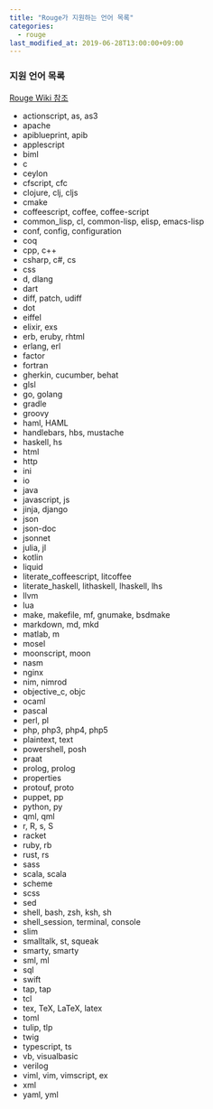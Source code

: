 ```yaml
---
title: "Rouge가 지원하는 언어 목록"
categories: 
  - rouge
last_modified_at: 2019-06-28T13:00:00+09:00
---
```

### 지원 언어 목록

[Rouge Wiki 참조](https://github.com/rouge-ruby/rouge/wiki/List-of-supported-languages-and-lexers)
 
- actionscript, as, as3
- apache
- apiblueprint, apib
- applescript
- biml
- c
- ceylon
- cfscript, cfc
- clojure, clj, cljs
- cmake
- coffeescript, coffee, coffee-script
- common_lisp, cl, common-lisp, elisp, emacs-lisp
- conf, config, configuration
- coq
- cpp, c++
- csharp, c#, cs
- css
- d, dlang
- dart
- diff, patch, udiff
- dot
- eiffel
- elixir, exs
- erb, eruby, rhtml
- erlang, erl
- factor
- fortran
- gherkin, cucumber, behat
- glsl
- go, golang
- gradle
- groovy
- haml, HAML
- handlebars, hbs, mustache
- haskell, hs
- html
- http
- ini
- io
- java
- javascript, js
- jinja, django
- json
- json-doc
- jsonnet
- julia, jl
- kotlin
- liquid
- literate_coffeescript, litcoffee
- literate_haskell, lithaskell, lhaskell, lhs
- llvm
- lua
- make, makefile, mf, gnumake, bsdmake
- markdown, md, mkd
- matlab, m
- mosel
- moonscript, moon
- nasm
- nginx
- nim, nimrod
- objective_c, objc
- ocaml
- pascal
- perl, pl
- php, php3, php4, php5
- plaintext, text
- powershell, posh
- praat
- prolog, prolog
- properties
- protouf, proto
- puppet, pp
- python, py
- qml, qml
- r, R, s, S
- racket
- ruby, rb
- rust, rs
- sass
- scala, scala
- scheme
- scss
- sed
- shell, bash, zsh, ksh, sh
- shell_session, terminal, console
- slim
- smalltalk, st, squeak
- smarty, smarty
- sml, ml
- sql
- swift
- tap, tap
- tcl
- tex, TeX, LaTeX, latex
- toml
- tulip, tlp
- twig
- typescript, ts
- vb, visualbasic
- verilog
- viml, vim, vimscript, ex
- xml
- yaml, yml